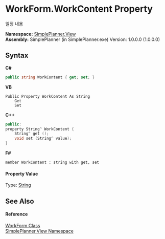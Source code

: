 # WorkForm.WorkContent Property 
 

일정 내용

**Namespace:**&nbsp;<a href="58fad1ed-8ae0-5137-7e5a-cfda55210c41">SimplePlanner.View</a><br />**Assembly:**&nbsp;SimplePlanner (in SimplePlanner.exe) Version: 1.0.0.0 (1.0.0.0)

## Syntax

**C#**<br />
``` C#
public string WorkContent { get; set; }
```

**VB**<br />
``` VB
Public Property WorkContent As String
	Get
	Set
```

**C++**<br />
``` C++
public:
property String^ WorkContent {
	String^ get ();
	void set (String^ value);
}
```

**F#**<br />
``` F#
member WorkContent : string with get, set

```


#### Property Value
Type: <a href="http://msdn2.microsoft.com/en-us/library/s1wwdcbf" target="_blank">String</a>

## See Also


#### Reference
<a href="99370517-bbfe-8044-271f-5a7e7143b919">WorkForm Class</a><br /><a href="58fad1ed-8ae0-5137-7e5a-cfda55210c41">SimplePlanner.View Namespace</a><br />